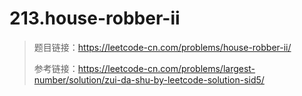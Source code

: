 # 213.house-robber-ii

> 题目链接：https://leetcode-cn.com/problems/house-robber-ii/
>
> 参考链接：https://leetcode-cn.com/problems/largest-number/solution/zui-da-shu-by-leetcode-solution-sid5/
